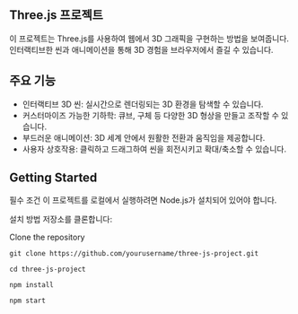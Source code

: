 ## Three.js 프로젝트
이 프로젝트는 Three.js를 사용하여 웹에서 3D 그래픽을 구현하는 방법을 보여줍니다. 인터랙티브한 씬과 애니메이션을 통해 3D 경험을 브라우저에서 즐길 수 있습니다.

## 주요 기능
* 인터랙티브 3D 씬: 실시간으로 렌더링되는 3D 환경을 탐색할 수 있습니다.
* 커스터마이즈 가능한 기하학: 큐브, 구체 등 다양한 3D 형상을 만들고 조작할 수 있습니다.
* 부드러운 애니메이션: 3D 세계 안에서 원활한 전환과 움직임을 제공합니다.
* 사용자 상호작용: 클릭하고 드래그하여 씬을 회전시키고 확대/축소할 수 있습니다.


## Getting Started
필수 조건
이 프로젝트를 로컬에서 실행하려면 Node.js가 설치되어 있어야 합니다.

설치 방법
저장소를 클론합니다:

Clone the repository
```
git clone https://github.com/yourusername/three-js-project.git
```

```
cd three-js-project
```

```
npm install
```

```
npm start
```
